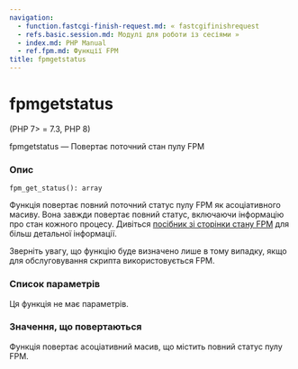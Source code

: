 ```yaml
---
navigation:
  - function.fastcgi-finish-request.md: « fastcgifinishrequest
  - refs.basic.session.md: Модулі для роботи із сесіями »
  - index.md: PHP Manual
  - ref.fpm.md: Функції FPM
title: fpmgetstatus
---
```

# fpmgetstatus

(PHP 7> = 7.3, PHP 8)

fpmgetstatus — Повертає поточний стан пулу FPM

### Опис

```methodsynopsis
fpm_get_status(): array
```

Функція повертає повний поточний статус пулу FPM як асоціативного масиву. Вона завжди повертає повний статус, включаючи інформацію про стан кожного процесу. Дивіться [посібник зі сторінки стану FPM](fpm.status.md) для більш детальної інформації.

Зверніть увагу, що функцію буде визначено лише в тому випадку, якщо для обслуговування скрипта використовується FPM.

### Список параметрів

Ця функція не має параметрів.

### Значення, що повертаються

Функція повертає асоціативний масив, що містить повний статус пулу FPM.
